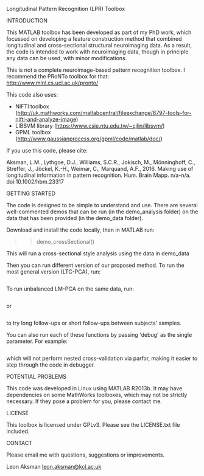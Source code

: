 Longitudinal Pattern Recognition (LPR) Toolbox

INTRODUCTION

This MATLAB toolbox has been developed as part of my PhD work, which focussed on developing a 
feature construction method that combined longitudinal and cross-sectional structural neuroimaging data. 
As a result, the code is intended to work with neuroimaging data, though in principle any data can be used, with minor modifications. 

This is not a complete neuroimage-based pattern recognition toolbox. 
I recommend the PRoNTo toolbox for that:
http://www.mlnl.cs.ucl.ac.uk/pronto/


This code also uses:

- NIFTI toolbox (http://uk.mathworks.com/matlabcentral/fileexchange/8797-tools-for-nifti-and-analyze-image)
- LIBSVM library (https://www.csie.ntu.edu.tw/~cjlin/libsvm/)
- GPML toolbox  (http://www.gaussianprocess.org/gpml/code/matlab/doc/)

If you use this code, please cite:

Aksman, L.M., Lythgoe, D.J., Williams, S.C.R., Jokisch, M., Mönninghoff, C., Streffer, J., Jöckel, K.-H., Weimar, C., Marquand, A.F., 2016. Making use of longitudinal information in pattern recognition. Hum. Brain Mapp. n/a-n/a. doi:10.1002/hbm.23317




GETTING STARTED 

The code is designed to be simple to understand and use. 
There are several well-commented demos that can be run (in the demo_analysis folder) on the data that has been provided 
(in the demo_data folder). 

Download and install the code locally, then in MATLAB run:

>> demo_crossSectional() 

This will run a cross-sectional style analysis using the data in demo_data

Then you can run different version of our proposed method.
To run the most general version (LTC-PCA), run:

```>> demo_ltcpca()
```

To run unbalanced LM-PCA on the same data, run:

```>> demo_lmpca_long()
```

or

```>> demo_lmpca_short()
```

to try long follow-ups or short follow-ups between subjects' samples.

You can also run each of these functions by passing 'debug' as the single parameter.
For example:

```>> demo_ltcpca('debug')
```

which will not perform nested cross-validation via parfor, 
making it easier to step through the code in debugger.


POTENTIAL PROBLEMS

This code was developed in Linux using MATLAB R2013b. 
It may have dependencies on some MathWorks toolboxes, which may not be strictly necessary. 
If they pose a problem for you, please contact me.


LICENSE

This toolbox is licensed under GPLv3. Please see the LICENSE.txt file included.


CONTACT

Please email me with questions, suggestions or improvements.

Leon Aksman
leon.aksman@kcl.ac.uk
